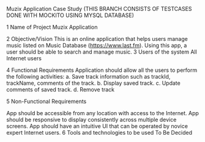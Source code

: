 Muzix Application Case Study (THIS BRANCH CONSISTS OF TESTCASES DONE WITH MOCKITO USING MYSQL DATABASE)

1 Name of Project Muzix Application

2 Objective/Vision This is an online application that helps users manage music listed on Music Database (https://www.last.fm). Using this app, a user should be able to search and manage music. 3 Users of the system All Internet users

4 Functional Requirements Application should allow all the users to perform the following activities: a. Save track information such as trackId, trackName, comments of the track. b. Display saved track. c. Update comments of saved track. d. Remove track

5 Non-Functional Requirements

App should be accessible from any location with access to the Internet.
App should be responsive to display consistently across multiple device screens.
App should have an intuitive UI that can be operated by novice expert Internet users.
6 Tools and technologies to be used To Be Decided
